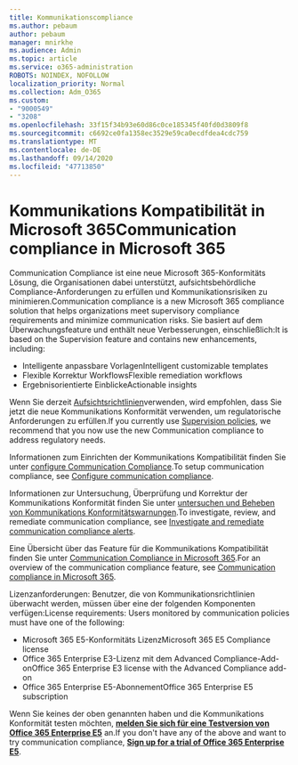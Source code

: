 ```yaml
---
title: Kommunikationscompliance
ms.author: pebaum
author: pebaum
manager: mnirkhe
ms.audience: Admin
ms.topic: article
ms.service: o365-administration
ROBOTS: NOINDEX, NOFOLLOW
localization_priority: Normal
ms.collection: Adm_O365
ms.custom:
- "9000549"
- "3208"
ms.openlocfilehash: 33f15f34b93e60d86c0ce185345f40fd0d3809f8
ms.sourcegitcommit: c6692ce0fa1358ec3529e59ca0ecdfdea4cdc759
ms.translationtype: MT
ms.contentlocale: de-DE
ms.lasthandoff: 09/14/2020
ms.locfileid: "47713850"
---
```

# <a name="communication-compliance-in-microsoft-365"></a><span data-ttu-id="9881c-102">Kommunikations Kompatibilität in Microsoft 365</span><span class="sxs-lookup"><span data-stu-id="9881c-102">Communication compliance in Microsoft 365</span></span>

<span data-ttu-id="9881c-103">Communication Compliance ist eine neue Microsoft 365-Konformitäts Lösung, die Organisationen dabei unterstützt, aufsichtsbehördliche Compliance-Anforderungen zu erfüllen und Kommunikationsrisiken zu minimieren.</span><span class="sxs-lookup"><span data-stu-id="9881c-103">Communication compliance is a new Microsoft 365 compliance solution that helps organizations meet supervisory compliance requirements and minimize communication risks.</span></span> <span data-ttu-id="9881c-104">Sie basiert auf dem Überwachungsfeature und enthält neue Verbesserungen, einschließlich:</span><span class="sxs-lookup"><span data-stu-id="9881c-104">It is based on the Supervision feature and contains new enhancements, including:</span></span>

- <span data-ttu-id="9881c-105">Intelligente anpassbare Vorlagen</span><span class="sxs-lookup"><span data-stu-id="9881c-105">Intelligent customizable templates</span></span>
- <span data-ttu-id="9881c-106">Flexible Korrektur Workflows</span><span class="sxs-lookup"><span data-stu-id="9881c-106">Flexible remediation workflows</span></span>
- <span data-ttu-id="9881c-107">Ergebnisorientierte Einblicke</span><span class="sxs-lookup"><span data-stu-id="9881c-107">Actionable insights</span></span>

<span data-ttu-id="9881c-108">Wenn Sie derzeit [Aufsichtsrichtlinien](https://docs.microsoft.com/microsoft-365/compliance/supervision-policies)verwenden, wird empfohlen, dass Sie jetzt die neue Kommunikations Konformität verwenden, um regulatorische Anforderungen zu erfüllen.</span><span class="sxs-lookup"><span data-stu-id="9881c-108">If you currently use [Supervision policies](https://docs.microsoft.com/microsoft-365/compliance/supervision-policies), we recommend that you now use the new Communication compliance to address regulatory needs.</span></span>

<span data-ttu-id="9881c-109">Informationen zum Einrichten der Kommunikations Kompatibilität finden Sie unter [configure Communication Compliance](https://docs.microsoft.com/microsoft-365/compliance/communication-compliance-configure).</span><span class="sxs-lookup"><span data-stu-id="9881c-109">To setup communication compliance, see [Configure communication compliance](https://docs.microsoft.com/microsoft-365/compliance/communication-compliance-configure).</span></span>

<span data-ttu-id="9881c-110">Informationen zur Untersuchung, Überprüfung und Korrektur der Kommunikations Konformität finden Sie unter [untersuchen und Beheben von Kommunikations Konformitätswarnungen](https://docs.microsoft.com/microsoft-365/compliance/communication-compliance-investigate-remediate).</span><span class="sxs-lookup"><span data-stu-id="9881c-110">To investigate, review, and remediate communication compliance, see [Investigate and remediate communication compliance alerts](https://docs.microsoft.com/microsoft-365/compliance/communication-compliance-investigate-remediate).</span></span>

<span data-ttu-id="9881c-111">Eine Übersicht über das Feature für die Kommunikations Kompatibilität finden Sie unter [Communication Compliance in Microsoft 365](https://docs.microsoft.com/microsoft-365/compliance/communication-compliance).</span><span class="sxs-lookup"><span data-stu-id="9881c-111">For an overview of the communication compliance feature, see [Communication compliance in Microsoft 365](https://docs.microsoft.com/microsoft-365/compliance/communication-compliance).</span></span>

<span data-ttu-id="9881c-112">Lizenzanforderungen: Benutzer, die von Kommunikationsrichtlinien überwacht werden, müssen über eine der folgenden Komponenten verfügen:</span><span class="sxs-lookup"><span data-stu-id="9881c-112">License requirements: Users monitored by communication policies must have one of the following:</span></span>

- <span data-ttu-id="9881c-113">Microsoft 365 E5-Konformitäts Lizenz</span><span class="sxs-lookup"><span data-stu-id="9881c-113">Microsoft 365 E5 Compliance license</span></span>
- <span data-ttu-id="9881c-114">Office 365 Enterprise E3-Lizenz mit dem Advanced Compliance-Add-on</span><span class="sxs-lookup"><span data-stu-id="9881c-114">Office 365 Enterprise E3 license with the Advanced Compliance add-on</span></span>
- <span data-ttu-id="9881c-115">Office 365 Enterprise E5-Abonnement</span><span class="sxs-lookup"><span data-stu-id="9881c-115">Office 365 Enterprise E5 subscription</span></span>

<span data-ttu-id="9881c-116">Wenn Sie keines der oben genannten haben und die Kommunikations Konformität testen möchten, **[melden Sie sich für eine Testversion von Office 365 Enterprise E5](https://go.microsoft.com/fwlink/p/?LinkID=698279)** an.</span><span class="sxs-lookup"><span data-stu-id="9881c-116">If you don't have any of the above and want to try communication compliance, **[Sign up for a trial of Office 365 Enterprise E5](https://go.microsoft.com/fwlink/p/?LinkID=698279)**.</span></span>